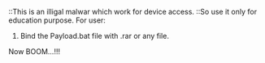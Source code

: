 ::This is an illigal malwar which work for device access.
::So use it only for education purpose.
For user:
  1. Bind the Payload.bat file with .rar or any file.

Now BOOM...!!!

